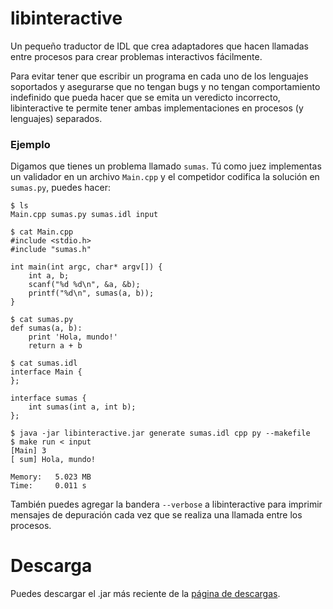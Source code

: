 # libinteractive

Un pequeño traductor de IDL que crea adaptadores que hacen llamadas entre
procesos para crear problemas interactivos fácilmente.

Para evitar tener que escribir un programa en cada uno de los lenguajes
soportados y asegurarse que no tengan bugs y no tengan comportamiento
indefinido que pueda hacer que se emita un veredicto incorrecto, libinteractive
te permite tener ambas implementaciones en procesos (y lenguajes) separados.

### Ejemplo

Digamos que tienes un problema llamado `sumas`. Tú como juez implementas un
validador en un archivo `Main.cpp` y el competidor codifica la solución en
`sumas.py`, puedes hacer:

``` console
$ ls
Main.cpp sumas.py sumas.idl input

$ cat Main.cpp
#include <stdio.h>
#include "sumas.h"

int main(int argc, char* argv[]) {
    int a, b;
    scanf("%d %d\n", &a, &b);
    printf("%d\n", sumas(a, b));
}

$ cat sumas.py
def sumas(a, b):
    print 'Hola, mundo!'
    return a + b

$ cat sumas.idl
interface Main {
};

interface sumas {
    int sumas(int a, int b);
};

$ java -jar libinteractive.jar generate sumas.idl cpp py --makefile
$ make run < input
[Main] 3
[ sum] Hola, mundo!

Memory:   5.023 MB
Time:     0.011 s
```

También puedes agregar la bandera `--verbose` a libinteractive para imprimir
mensajes de depuración cada vez que se realiza una llamada entre los procesos.

# Descarga

Puedes descargar el .jar más reciente de la [página de descargas](https://github.com/omegaup/libinteractive/releases).
